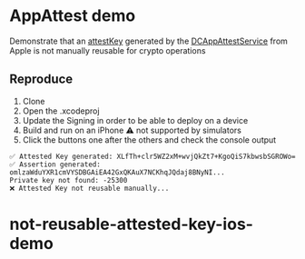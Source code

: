 # AppAttest demo

Demonstrate that an [attestKey](https://developer.apple.com/documentation/devicecheck/dcappattestservice/attestkey(_:clientdatahash:completionhandler:)) generated by the [DCAppAttestService](https://developer.apple.com/documentation/devicecheck/dcappattestservice) from Apple is not manually reusable for crypto operations<br/>

## Reproduce

1. Clone
2. Open the .xcodeproj
3. Update the Signing in order to be able to deploy on a device
4. Build and run on an iPhone
⚠️ not supported by simulators
5. Click the buttons one after the others and check the console output

```
✅ Attested Key generated: XLfTh+clr5WZ2xM+wvjQkZt7+KgoQiS7kbwsbSGROWo=
✅ Assertion generated: omlzaWduYXR1cmVYSDBGAiEA42GxQKAuX7NCKhqJQdaj8BNyNI...
Private key not found: -25300
❌ Attested Key not reusable manually...
``` 
# not-reusable-attested-key-ios-demo
